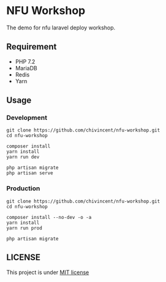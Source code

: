 # NFU Workshop

The demo for nfu laravel deploy workshop.

## Requirement

- PHP 7.2
- MariaDB
- Redis
- Yarn

## Usage

### Development

```
git clone https://github.com/chivincent/nfu-workshop.git
cd nfu-workshop

composer install 
yarn install 
yarn run dev 

php artisan migrate
php artisan serve
```

### Production

```
git clone https://github.com/chivincent/nfu-workshop.git
cd nfu-workshop

composer install --no-dev -o -a
yarn install 
yarn run prod

php artisan migrate
```

## LICENSE

This project is under [MIT license](https://opensource.org/licenses/MIT)
